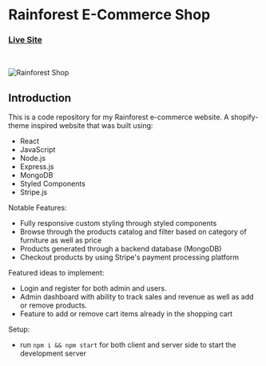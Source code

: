 # Rainforest E-Commerce Shop

### [Live Site](https://rainforest-ecommerce-shop.herokuapp.com/)

</br >

![Rainforest Shop](https://user-images.githubusercontent.com/76964814/143175113-ad84abc6-9119-41de-92a6-b31977af2a08.png)

## Introduction
This is a code repository for my Rainforest e-commerce website. A shopify-theme inspired website that was built using:
- React
- JavaScript
- Node.js
- Express.js
- MongoDB
- Styled Components
- Stripe.js

Notable Features:

-   Fully responsive custom styling through styled components
-   Browse through the products catalog and filter based on category of furniture as well as price
-   Products generated through a backend database (MongoDB)
-   Checkout products by using Stripe's payment processing platform

Featured ideas to implement:

- Login and register for both admin and users.
- Admin dashboard with ability to track sales and revenue as well as add or remove products.
- Feature to add or remove cart items already in the shopping cart

Setup:
- run ```npm i && npm start``` for both client and server side to start the development server
